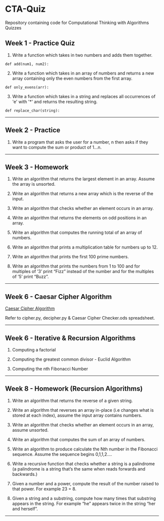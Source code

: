 # CTA-Quiz
Repository containing code for Computational Thinking with Algorithms Quizzes

## Week 1 - Practice Quiz

1. Write a function which takes in two numbers and adds them together.

``def add(num1, num2):``

2.  Write a function which takes in an array of numbers and returns a new array containing only the even numbers from the first array.

``def only_evens(arr):``

3. Write a function which takes in a string and replaces all occurrences of 'e' with '*' and returns the resulting string.

``def replace_char(string):``
- - -

## Week 2 - Practice

1. Write a program that asks the user for a number, n then asks if they want to compute the sum or product of 1...n.

- - - 

## Week 3 - Homework

1. Write an algorithm that returns the largest element in an array. Assume the array is
unsorted.

2. Write an algorithm that returns a new array which is the reverse of the input.

3. Write an algorithm that checks whether an element occurs in an array.

4. Write an algorithm that returns the elements on odd positions in an array.

5. Write an algorithm that computes the running total of an array of numbers.

6. Write an algorithm that prints a multiplication table for numbers up to 12.

7. Write an algorithm that prints the first 100 prime numbers.

8. Write an algorithm that prints the numbers from 1 to 100 and for multiples of ’3’ print
“Fizz” instead of the number and for the multiples of ’5’ print “Buzz”.

- - -

## Week 6 - Caesar Cipher Algorithm 

[Caesar Cipher Algorithm](https://en.wikipedia.org/wiki/Caesar_cipher)

Refer to cipher.py, decipher.py & Caesar Cipher Checker.ods spreadsheet.

- - - 
## Week 6 - Iterative & Recursion Algorithms

1. Computing a factorial

2. Computing the greatest common divisor - Euclid Algorithm

3. Computing the nth Fibonacci Number
- - - 
## Week 8 - Homework (Recursion Algorithms)

1. Write an algorithm that returns the reverse of a given string.

2. Write an algorithm that reverses an array in-place (i.e changes what is stored at each
index), assume the input array contains numbers.

3. Write an algorithm that checks whether an element occurs in an array, assume unsorted.

4. Write an algorithm that computes the sum of an array of numbers.

5. Write an algorithm to produce calculate the Nth number in the Fibonacci sequence.
Assume the sequence begins 0,1,1,2....

6. Write a recursive function that checks whether a string is a palindrome (a palindrome
is a string that’s the same when reads forwards and backwards.)

7. Given a number and a power, compute the result of the number raised to that power.
For example 23 = 8.

8. Given a string and a substring, compute how many times that substring appears in
the string. For example “he” appears twice in the string “her and herself”.

- - -
